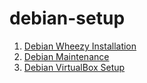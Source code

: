 debian-setup
============

1. [Debian Wheezy Installation](https://github.com/neurite/debian-setup/wiki/Debian-Wheezy-Installation)
2. [Debian Maintenance](https://github.com/neurite/debian-setup/wiki/Debian-Maintenance)
3. [Debian VirtualBox Setup](https://github.com/neurite/debian-setup/wiki/Debian-VirtualBox-Setup)
